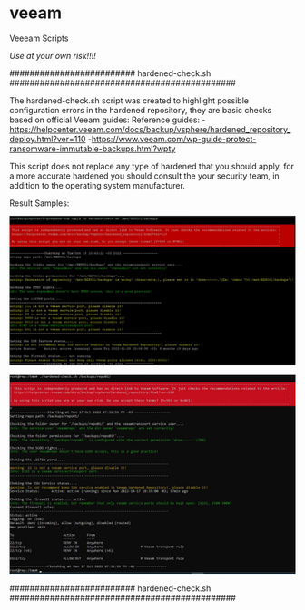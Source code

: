 # veeam
Veeeam Scripts  

*Use at your own risk!!!!*

#########################  hardened-check.sh #############################################

The hardened-check.sh script was created to highlight possible configuration errors in the hardened repository, they are basic checks based on official Veeam guides:
Reference guides:
-https://helpcenter.veeam.com/docs/backup/vsphere/hardened_repository_deploy.html?ver=110
-https://www.veeam.com/wp-guide-protect-ransomware-immutable-backups.html?wpty

This script does not replace any type of hardened that you should apply, for a more accurate hardened you should consult the your security team, in addition to the operating system manufacturer.

Result Samples:

![alt text](https://github.com/magnunscheffer/veeam/blob/main/output-example-1.jpg?raw=true)


![alt text](https://github.com/magnunscheffer/veeam/blob/main/output-example-2.jpg?raw=true)

#########################  hardened-check.sh #############################################

